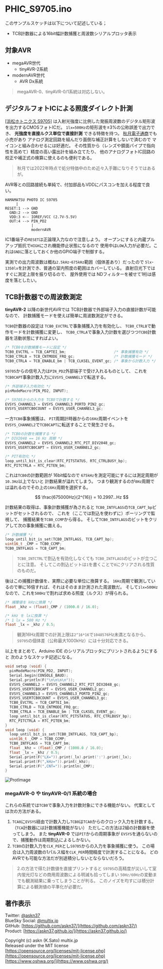 # PHIC_S9705.ino

このサンプルスケッチは以下について記述している；

- TCB計数器による16bit幅計数捕獲と周波数シリアルプロッタ表示

## 対象AVR

- megaAVR世代
  - tinyAVR-2系統
- modernAVR世代
  - AVR Dx系統

> megaAVR-0、tinyAVR-0/1系統は対応しない。

## デジタルフォトICによる照度ダイレクト計測

[[浜松ホトニクス S9705]](https://www.hamamatsu.com/jp/ja/product/optical-sensors/photo-ic/illuminance-sensor/S9705.html)
は入射光強度に比例した発振周波数のデジタル矩形波を出力するCMOSフォトICだ。
`1lx=500Hz`の矩形波を±3%の公称誤差で出力でき、
__光強度を直接ルクス単位で直接計測__ できる特徴を持つ。
[秋月電子通商](https://akizukidenshi.com/catalog/g/gI-02443/)でも小売があり
アナログ測定回路を組んだり面倒な補正計算をしないで済むので
マイコンと組み合わせるには好適だ。
その性質から（レンズや鏡面パイプで指向性を高めて）精度の高い露出計を組み立てたり、
他のアナログフォトIC回路の校正や補正式の検算に使えるのも便利である。

> 秋月では2022年時点で処分特価中のため近々入手難になりそうではあるが。

AVR等との回路接続も単純で、付加部品もVDDにパスコンを加える程度で良い。

```plain
HAMAMATSU PHOTO IC S9705
     |
RESET:1 --> GND
  GND:2 --> GND
  VDD:3 <-- IOREF/VCC (2.7V-5.5V)
  OUT:4 --> PIN_PD2
            |
            modernAVR
```

IC1番端子の`RESET`は正論理入力なので注意しよう。
オープンにすると内蔵プルアップ抵抗で`HIGH`にされ機能停止状態になるので
使用中は`LOW`入力が必要だ。これは`GND`に落としておくか他のGPIO端子で制御する。

実測での出力周波数は概ね`2.5kHz`-`675kHz`範囲（個体差あり）だったので
`5lx`-`1350lx`を計測でき、普通の室内照度の範囲はカバーしている。
直射日光下ではすぐに測定上限を振り切るので、
屋外使用では NDフィルターを被せて1桁は感度を落としたい。

## TCB計数器での周波数測定

__tinyAVR-2__ 以降の新世代AVRでは
TCB計数器で外部端子入力の直接計数が可能なので、
計数捕獲モードを使えば簡単に周波数測定ができる。

`TCB0`計数器の設定は
`TCB0_EVCTRL`で事象捕獲入力を有効化し、
`TCB0_CTRLB`で動作モードを計数捕獲に変更し、
`TCB0_CTRLA`で事象入力計数を選びつつ`TCB0`計数器を活動状態にすればよい。

```c
/* TCB0を計数捕獲モードに設定 */
TCB0_EVCTRL = TCB_CAPTEI_bm;                      /* 事象捕獲有効 */
TCB0_CTRLB = TCB_CNTMODE_FRQ_gc;                  /* 計数捕獲モード */
TCB0_CTRLA = TCB_ENABLE_bm | TCB_CLKSEL_EVENT_gc; /* 事象から計数入力 */
```

`S9705`からの信号入力は`PIN_PD2`外部端子で受け入れるものとして、
これを`TCB0CAPT`事象計数入力に`EVSYS_CHANNEL3`で転送する。

```c
/* 外部端子入力有効化 */
pinModeMacro(PIN_PD2, INPUT);

/* S9705からの入力を TCB0で計数する */
EVSYS_CHANNEL3 = EVSYS_CHANNEL3_PORTD_PIN2_gc;
EVSYS_USERTCB0COUNT = EVSYS_USER_CHANNEL3_gc;
```

一方`TCB0`事象捕獲は、
`PIT`周期計時器からの`16Hz`周期イベントを
`EVSYS_CHANNEL2`で`TCB0CAPT`に転送することで発生させる。

```c
/* TCB0の計数を捕獲する */
/* DIV2048 == 16 Hz 周期 */
EVSYS_CHANNEL2 = EVSYS_CHANNEL2_RTC_PIT_DIV2048_gc;
EVSYS_USERTCB0CAPT = EVSYS_USER_CHANNEL2_gc;

/* PIT有効化 */
loop_until_bit_is_clear(RTC_PITSTATUS, RTC_CTRLBUSY_bp);
RTC_PITCTRLA = RTC_PITEN_bm;
```

これは`TCB0`の計数範囲が 16bit幅なので
`675kHz`を測定可能にするには測定周期が`10.3Hz`以上でないと
計数結果が溢れてしまう。
つまり観測するのが`8Hz`周期では溢れるのでその上の`16Hz`周期を選択する。

$$ \frac{675000Hz}{2^{16}} = 10.2997...Hz $$

計数結果の取得は、事象計数捕獲が為されると
`TCB0_INTFLAGS`の`TCB_CAPT_bp`ビットがセットされるので、
これを（ここでは割込を使わずに）ポーリングで監視して、
捕獲結果を`TCB0_CCMP`から得る。
そして`TCB0_INTFLAGS`のビットをクリアして次の事象捕獲に備える。

```c
/* 計数捕獲 */
loop_until_bit_is_set(TCB0_INTFLAGS, TCB_CAPT_bp);
uint16_t _CMP = TCB0_CCMP;
TCB0_INTFLAGS = TCB_CAPT_bm;
```

> `TCB0_INTCTRL`で割込を有効化しなくても
`TCB0_INTFLAGS`のビットが立つことに注意。
そしてこの割込ビットは`1`を書くことで`0`にクリアされる性質のものだ。

後はこの捕獲計数値を、実際に必要な単位に換算する。
`16Hz`周期で観測しているので単に16倍すれば、それはそのまま計測された周波数だ。
そして`1lx=500Hz`なので、これを`500Hz`で割れば求める照度（ルクス）が得られる。

```c
/* 捕獲値を kHzに換算 */
float _khz = (float)_CMP / (1000.0 / 16.0);

/* kHz を lxに換算 */
/* 1 lx = 500 Hz */
float _lx = _khz / 0.5;
```

> 観測16Hz周期での計測上限は`2^16*16`で`1048576`Hz未満となるから、
`S9705`の個体差（公称最大1000kHz）には十分対応できる。

以上をまとめて、Arduino IDE
のシリアルプロッタにプリントされるようにすると
次のようなスケッチ記述になる。

```c
void setup (void) {
  pinModeMacro(PIN_PD2, INPUT);
  Serial.begin(CONSOLE_BAUD);
  Serial.println(F("\n\n\n\n"));
  EVSYS_CHANNEL2 = EVSYS_CHANNEL2_RTC_PIT_DIV2048_gc;
  EVSYS_USERTCB0CAPT = EVSYS_USER_CHANNEL2_gc;
  EVSYS_CHANNEL3 = EVSYS_CHANNEL3_PORTD_PIN2_gc;
  EVSYS_USERTCB0COUNT = EVSYS_USER_CHANNEL3_gc;
  TCB0_EVCTRL = TCB_CAPTEI_bm;
  TCB0_CTRLB = TCB_CNTMODE_FRQ_gc;
  TCB0_CTRLA = TCB_ENABLE_bm | TCB_CLKSEL_EVENT_gc;
  loop_until_bit_is_clear(RTC_PITSTATUS, RTC_CTRLBUSY_bp);
  RTC_PITCTRLA = RTC_PITEN_bm;
}
void loop (void) {
  loop_until_bit_is_set(TCB0_INTFLAGS, TCB_CAPT_bp);
  uint16_t _CMP = TCB0_CCMP;
  TCB0_INTFLAGS = TCB_CAPT_bm;
  float _khz = (float)_CMP / (1000.0 / 16.0);
  float _lx = _khz / 0.5;
  Serial.print(F("LX=")).print(_lx).print(':').print(_lx);
  Serial.print(F(",kHz=")).print(_khz);
  Serial.print(F(",CNT=")).println(_CMP);
}
```

![ProtImage](https://askn37.github.io/img/LIB_PHIC_S9705.png)

### megaAVR-0 や tinyAVR-0/1 系統の場合

これらの系統では`TCB0`で事象入力を計数対象にできる機能がない。
代案としては次の方法がある。

1. `TCA0`に`EVSYS`経由で計数入力し`TCB0`は`TCA0`からのクロック入力を計数する。
（`TCA`計数器には計数捕獲機能がない）
ただしこの方法は2組の計数器を使ってしまう。
また __tinyAVR-0__ では`PIT`からの周期事象が
`EVSYS`を通らないので、捕獲動作は周期割込によるしかない。
2. `TCB0`の計数入力を`CLK_PER`とし`S9705`からの入力を事象捕獲に使う。
この場合は入力周波数の1パルス幅を`CLK_PER`時間精度で計測することになる。
どのAVRでも可能な方法だが別途積分しないとならないだろう。

> 2.の方法で得た計数値を直接プリントすると
`S9705`の高精度が災いして室内蛍光灯などの商用周波数による明滅も拾ってしまい
`50Hz/60Hz`の変動までも観測結果に乗ってしまうことが判る。
このノイズを均すには積分計算による観測値の平準化が必要だ。

## 著作表示

Twitter: [@askn37](https://twitter.com/askn37) \
BlueSky Social: [@multix.jp](https://bsky.app/profile/multix.jp) \
GitHub: [https://github.com/askn37/](https://github.com/askn37/) \
Product: [https://askn37.github.io/](https://askn37.github.io/)

Copyright (c) askn (K.Sato) multix.jp \
Released under the MIT license \
[https://opensource.org/licenses/mit-license.php](https://opensource.org/licenses/mit-license.php) \
[https://www.oshwa.org/](https://www.oshwa.org/)
